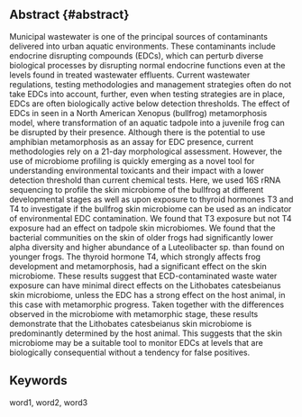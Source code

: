 ## Abstract {#abstract}

Municipal wastewater is one of the principal sources of contaminants delivered into urban aquatic environments. 
These contaminants include endocrine disrupting compounds (EDCs), which can perturb diverse biological processes by disrupting normal endocrine functions even at the levels found in treated wastewater effluents. 
Current wastewater regulations, testing methodologies and management strategies often do not take EDCs into account, further, even when testing strategies are in place, EDCs are often biologically active below detection thresholds. 
The effect of EDCs in seen in a North American Xenopus  (bullfrog)  metamorphosis model, where transformation of an aquatic tadpole into a juvenile frog can be disrupted by their presence. 
Although there is the potential to use amphibian metamorphosis as an assay for EDC presence, current methodologies rely on a 21-day morphological assessment. 
However, the use of microbiome profiling is quickly emerging as a novel tool for understanding environmental toxicants and their impact with a lower detection threshold than current chemical tests. 
Here, we used 16S rRNA sequencing to profile the skin microbiome of the bullfrog at different developmental stages as well as upon exposure to thyroid hormones T3 and T4 to investigate if the bullfrog skin microbiome can be used as an indicator of environmental EDC contamination. 
We found that T3 exposure but not T4 exposure had an effect on tadpole skin microbiomes. 
We found that the bacterial communities on the skin of older frogs had significantly lower alpha diversity and higher abundance of a Luteolibacter sp. than found on younger frogs. 
The thyroid hormone T4, which strongly affects frog development and metamorphosis, had a significant effect on the skin microbiome. 
These results suggest that ECD-contaminated waste water exposure can have minimal direct effects on the Lithobates catesbeianus skin microbiome, unless the EDC has a strong effect on the host animal, in this case with metamorphic progress. 
Taken together with the differences observed in the microbiome with metamorphic stage, these results demonstrate that the Lithobates catesbeianus skin microbiome is predominantly determined by the host animal. 
This suggests that the skin microbiome may be a suitable tool to monitor EDCs at levels that are biologically consequential without a tendency for false positives. 

## Keywords
word1, word2, word3
